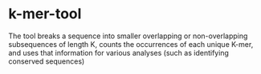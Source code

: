 # k-mer-tool
The tool breaks a sequence into smaller overlapping or non-overlapping subsequences of length K, counts the occurrences of each unique K-mer, and uses that information for various analyses (such as identifying conserved sequences)
